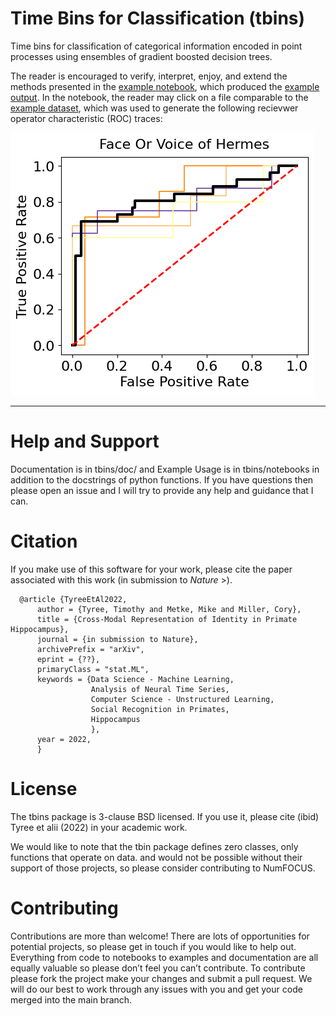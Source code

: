 
# Time Bins for Classification (tbins)

Time bins for classification of categorical information encoded in point processes using ensembles of gradient boosted decision trees.

[This is a comment that will be hidden. Hurray for Science!]: #



The reader is encouraged to verify, interpret, enjoy, and extend the methods presented in the [example notebook](https://github.com/timtyree/tbins/notebooks/decoding_individual_identity.ipynb), which produced the [example output](https://github.com/timtyree/tbins/blob/main/doc/decoding_individual_identity.pdf).  In the notebook, the reader may click on a file comparable to the [example dataset](https://datadryad.org/stash), which was used to generate the following recievwer operator characteristic (ROC) traces:

![Generated in tbins/notebooks/](/fig/token_roc.png "Hades observing her sister, Hermes\n(from tbins/notebooks)")

---

# Help and Support
Documentation is in tbins/doc/ and Example Usage is in tbins/notebooks in addition to the docstrings of python functions.
If you have questions then please open an issue and I will try to provide any help and guidance that I can.

# Citation
If you make use of this software for your work, please cite the paper associated with this work (in submission to _Nature_ >).

```
  @article {TyreeEtAl2022,
      author = {Tyree, Timothy and Metke, Mike and Miller, Cory},
      title = {Cross-Modal Representation of Identity in Primate Hippocampus},
      journal = {in submission to Nature},
      archivePrefix = "arXiv",
      eprint = {??},
      primaryClass = "stat.ML",
      keywords = {Data Science - Machine Learning,
                  Analysis of Neural Time Series,
                  Computer Science - Unstructured Learning,
                  Social Recognition in Primates,
                  Hippocampus
                  },
      year = 2022,
      }
```

# License
The tbins package is 3-clause BSD licensed.  If you use it, please cite (ibid) Tyree et alii (2022) in your academic work.

We would like to note that the tbin package defines zero classes, only functions that operate on data.
and would not be possible without their support of those projects, so please consider contributing to NumFOCUS.

# Contributing
Contributions are more than welcome! There are lots of opportunities for potential projects, so please get in touch if you would like to help out. Everything from code to notebooks to examples and documentation are all equally valuable so please don’t feel you can’t contribute. To contribute please fork the project make your changes and submit a pull request. We will do our best to work through any issues with you and get your code merged into the main branch.

